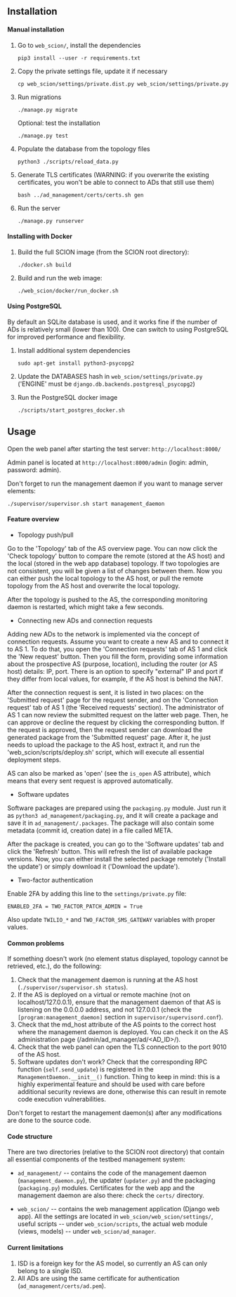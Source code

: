 ## Installation

#### Manual installation

1. Go to `web_scion/`, install the dependencies

    `pip3 install --user -r requirements.txt`

2. Copy the private settings file, update it if necessary

    `cp web_scion/settings/private.dist.py web_scion/settings/private.py`

2. Run migrations

    `./manage.py migrate`

    Optional: test the installation

    `./manage.py test`

3. Populate the database from the topology files

    `python3 ./scripts/reload_data.py`

4. Generate TLS certificates (WARNING: if you overwrite the existing certificates, you won't be able to connect to ADs that still use them)

    `bash ../ad_management/certs/certs.sh gen`

5. Run the server

    `./manage.py runserver`

#### Installing with Docker

1. Build the full SCION image (from the SCION root directory):

    `./docker.sh build`

2. Build and run the web image:

    `./web_scion/docker/run_docker.sh`

#### Using PostgreSQL

By default an SQLite database is used, and it works fine if the number of ADs is relatively small (lower than 100). One can switch to using PostgreSQL for improved performance and flexibility.

1. Install additional system dependencies

    `sudo apt-get install python3-psycopg2`

2. Update the DATABASES hash in `web_scion/settings/private.py` ('ENGINE' must be `django.db.backends.postgresql_psycopg2`)

3. Run the PostgreSQL docker image

    `./scripts/start_postgres_docker.sh`

## Usage

 Open the web panel after starting the test server: `http://localhost:8000/`

 Admin panel is located at `http://localhost:8000/admin` (login: admin, password: admin).

 Don't forget to run the management daemon if you want to manage server elements:

    ./supervisor/supervisor.sh start management_daemon


#### Feature overview

* Topology push/pull

Go to the 'Topology' tab of the AS overview page. You can now click the 'Check topology' button to compare the remote (stored at the AS host) and the local (stored in the web app database) topology. If two topologies are not consistent, you will be given a list of changes between them.  Now you can either push the local topology to the AS host, or pull the remote topology from the AS host and overwrite the local topology.

After the topology is pushed to the AS, the corresponding monitoring daemon is restarted, which might take a few seconds.

* Connecting new ADs and connection requests

Adding new ADs to the network is implemented via the concept of connection requests. Assume you want to create a new AS and to connect it to AS 1. To do that, you open the 'Connection requests' tab of AS 1 and click the 'New request' button. Then you fill the form, providing some information about the prospective AS (purpose, location), including the router (or AS host) details: IP, port. There is an option to specify "external" IP and port if they differ from local values, for example, if the AS host is behind the NAT.

After the connection request is sent, it is listed in two places: on the 'Submitted request' page for the request sender, and on the 'Connection request' tab of AS 1 (the 'Received requests' section). The administrator of AS 1 can now review the submitted request on the latter web page. Then, he can approve or decline the request by clicking the corresponding button. If the request is approved, then the request sender can download the generated package from the 'Submitted request' page. After it, he just needs to upload the package to the AS host, extract it, and run the 'web_scion/scripts/deploy.sh' script, which will execute all essential deployment steps.

AS can also be marked as 'open' (see the `is_open` AS attribute), which means that every sent request is approved automatically.

* Software updates

Software packages are prepared using the `packaging.py` module. Just run it as `python3 ad_management/packaging.py`, and it will create a package and save it in `ad_management/.packages`. The package will also contain some metadata (commit  id, creation date) in a file called META.

After the package is created, you can go to the 'Software updates' tab and click the 'Refresh' button. This will refresh the list of available package versions. Now, you can either install the selected package remotely ('Install the update') or simply download it ('Download the update').

* Two-factor authentication

Enable 2FA by adding this line to the `settings/private.py` file:

```
ENABLED_2FA = TWO_FACTOR_PATCH_ADMIN = True

```

Also update `TWILIO_*` and `TWO_FACTOR_SMS_GATEWAY` variables with proper values.

#### Common problems

If something doesn't work (no element status displayed, topology cannot be retrieved, etc.), do the following:

1. Check that the management daemon is running at the AS host (`./supervisor/supervisor.sh status`).
2. If the AS is deployed on a virtual or remote machine (not on localhost/127.0.0.1), ensure that the management daemon of that AS is listening on the 0.0.0.0 address, and not 127.0.0.1 (check the `[program:management_daemon]` section in `supervisor/supervisord.conf`).
3. Check that the md_host attribute of the AS points to the correct host where the management daemon is deployed. You can check it on the AS administration page (/admin/ad_manager/ad/<AD_ID>/).
4. Check that the web panel can open the TLS connection to the port 9010 of the AS host.
5. Software updates don't work? Check that the corresponding RPC function (`self.send_update`) is registered in the `ManagementDaemon.__init__()` function. Thing to keep in mind: this is a highly experimental feature and should be used with care before additional security reviews are done, otherwise this can result in remote code execution vulnerabilities.

Don't forget to restart the management daemon(s) after any modifications are done to the source code.

#### Code structure

There are two directories (relative to the SCION root directory) that contain all essential components of the testbed management system:

* `ad_management/` -- contains the code of the management daemon (`management_daemon.py`), the updater (`updater.py`) and the packaging (`packaging.py`) modules. Certificates for the web app and the management daemon are also there: check the `certs/` directory.

* `web_scion/` -- contains the web management application (Django web app). All the settings are located in `web_scion/web_scion/settings/`, useful scripts -- under `web_scion/scripts`, the actual web module (views, models) -- under `web_scion/ad_manager`.

#### Current limitations

1. ISD is a foreign key for the AS model, so currently an AS can only belong to a single ISD.
2. All ADs are using the same certificate for authentication (`ad_management/certs/ad.pem`).
